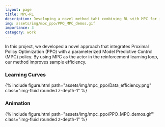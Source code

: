 ```yaml
---
layout: page
title: MPC-RL
description: Developing a novel method taht combining RL with MPC for improved sample efficiency
img: assets/img/mpc_ppo/PPO_MPC_demos.gif
importance: 3
category: work
---
```


In this project, we developed a novel approach that integrates Proximal Policy Optimization (PPO) with a parameterized Model Predictive Control (MPC) policy. By using MPC as the actor in the reinforcement learning loop, our method improves sample efficiency.

<h3>Learning Curves</h3>
<div class="row justify-content-sm-center">
  <div class="col-sm-10 mt-3 mt-md-0">
    {% include figure.html path="assets/img/mpc_ppo/Data_efficiency.png" class="img-fluid rounded z-depth-1" %}
  </div>
</div>
<h3>Animation</h3>
<div class="row justify-content-sm-center">
  <div class="col-sm-10 mt-3 mt-md-0">
    {% include figure.html path="assets/img/mpc_ppo/PPO_MPC_demos.gif" class="img-fluid rounded z-depth-1" %}
  </div>
</div>